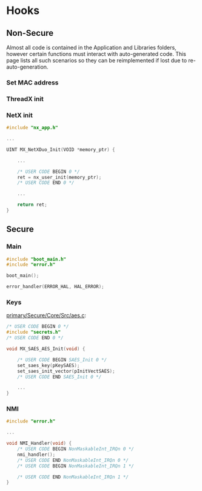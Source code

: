 # Hooks

## Non-Secure

Almost all code is contained in the Application and Libraries folders, however certain functions must interact with auto-generated code. This page lists all such scenarios so they can be reimplemented if lost due to re-auto-generation. 

### Set MAC address

### ThreadX init

### NetX init

```C
#include "nx_app.h"

...

UINT MX_NetXDuo_Init(VOID *memory_ptr) {

    ...

    /* USER CODE BEGIN 0 */
    ret = nx_user_init(memory_ptr);
    /* USER CODE END 0 */

    ...

    return ret;
}
```

## Secure

### Main

```C
#include "boot_main.h"
#include "error.h"

boot_main();

error_handler(ERROR_HAL, HAL_ERROR);
```

### Keys

[primary/Secure/Core/Src/aes.c](primary/Secure/Core/Src/aes.c):

```C
/* USER CODE BEGIN 0 */
#include "secrets.h"
/* USER CODE END 0 */

void MX_SAES_AES_Init(void) {

    /* USER CODE BEGIN SAES_Init 0 */
    set_saes_key(pKeySAES);
    set_saes_init_vector(pInitVectSAES);
    /* USER CODE END SAES_Init 0 */

    ...
}
```

### NMI

```C
#include "error.h"

...

void NMI_Handler(void) {
    /* USER CODE BEGIN NonMaskableInt_IRQn 0 */
    nmi_handler();
    /* USER CODE END NonMaskableInt_IRQn 0 */
    /* USER CODE BEGIN NonMaskableInt_IRQn 1 */

    /* USER CODE END NonMaskableInt_IRQn 1 */
}
```